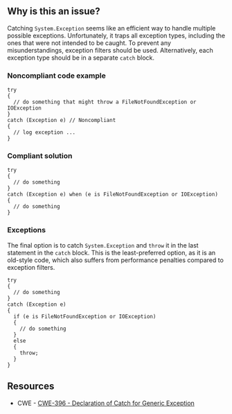 ## Why is this an issue?

Catching `System.Exception` seems like an efficient way to handle multiple possible exceptions. Unfortunately, it traps all exception
types, including the ones that were not intended to be caught. To prevent any misunderstandings, exception filters should be used. Alternatively, each
exception type should be in a separate `catch` block.

### Noncompliant code example

    try
    {
      // do something that might throw a FileNotFoundException or IOException
    }
    catch (Exception e) // Noncompliant
    {
      // log exception ...
    }

### Compliant solution

    try
    {
      // do something
    }
    catch (Exception e) when (e is FileNotFoundException or IOException)
    {
      // do something
    }

### Exceptions

The final option is to catch `System.Exception` and `throw` it in the last statement in the `catch` block. This is
the least-preferred option, as it is an old-style code, which also suffers from performance penalties compared to exception filters.

    try
    {
      // do something
    }
    catch (Exception e)
    {
      if (e is FileNotFoundException or IOException)
      {
        // do something
      }
      else
      {
        throw;
      }
    }

## Resources

-   CWE - [CWE-396 - Declaration of Catch for Generic Exception](https://cwe.mitre.org/data/definitions/396)